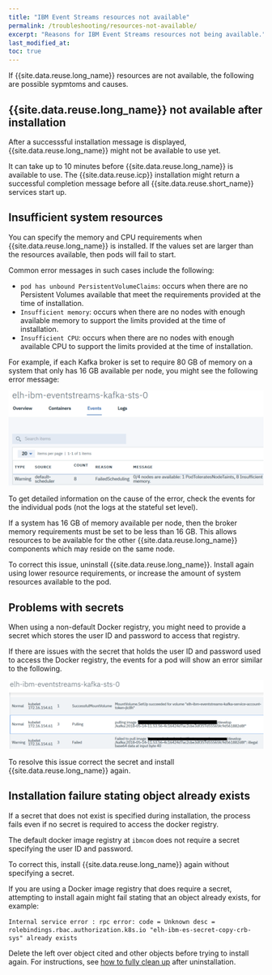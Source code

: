 ```yaml
---
title: "IBM Event Streams resources not available"
permalink: /troubleshooting/resources-not-available/
excerpt: "Reasons for IBM Event Streams resources not being available."
last_modified_at:
toc: true
---
```


If {{site.data.reuse.long_name}} resources are not available, the following are possible sypmtoms and causes.

## {{site.data.reuse.long_name}} not available after installation

After a successsful installation message is displayed, {{site.data.reuse.long_name}} might not be available to use yet.

It can take up to 10 minutes before {{site.data.reuse.long_name}} is available to use. The {{site.data.reuse.icp}} installation might return a successful completion message before all {{site.data.reuse.short_name}} services start up.

## Insufficient system resources

You can specify the memory and CPU requirements when {{site.data.reuse.long_name}} is installed. If the values set are larger than the resources available, then pods will fail to start.

Common error messages in such cases include the following:
- `pod has unbound PersistentVolumeClaims`: occurs when there are no Persistent Volumes available that meet the requirements provided at the time of installation.
- `Insufficient memory`: occurs when there are no nodes with enough available memory to support the limits provided at the time of installation.
- `Insufficient CPU`: occurs when there are no nodes with enough available CPU to support the limits provided at the time of installation.

For example, if each Kafka broker is set to require 80 GB of memory on a system that only has 16 GB available per node, you might see the following error message:

![Insufficient resources example](../../images/insufficient-sys-resources.png "Screen capture showing an example of an error message for a system without sufficient resources to run the installation.")

To get detailed information on the cause of the error, check the events for the individual pods (not the logs at the stateful set level).

If a system has 16 GB of memory available per node, then the broker memory requirements must be set to be less than 16 GB. This allows resources to be available for the other {{site.data.reuse.long_name}} components which may reside on the same node.

To correct this issue, uninstall {{site.data.reuse.long_name}}. Install again using lower resource requirements, or increase the amount of system resources available to the pod.

## Problems with secrets

When using a non-default Docker registry, you might need to provide a secret which stores the user ID and password to access that registry.

If there are issues with the secret that holds the user ID and password used to access the Docker registry, the events for a pod will show an error similar to the following.

![Docker registry secret error](../../images/docker-reg-secret-error.png "Screen capture showing an example of an error message for docker registry secret error.")

To resolve this issue correct the secret and install {{site.data.reuse.long_name}} again.

## Installation failure stating object already exists

If a secret that does not exist is specified during installation, the process fails even if no secret is required to access the docker registry.

The default docker image registry at `ibmcom` does not require a secret specifying the user ID and password.

To correct this, install {{site.data.reuse.long_name}} again without specifying a secret.

If you are using a Docker image registry that does require a secret, attempting to install again might fail stating that an object already exists, for example:

```
Internal service error : rpc error: code = Unknown desc = rolebindings.rbac.authorization.k8s.io "elh-ibm-es-secret-copy-crb-sys" already exists
```

Delete the left over object cited and other objects before trying to install again. For instructions, see [how to fully clean up](../cleanup-uninstall/) after uninstallation.
